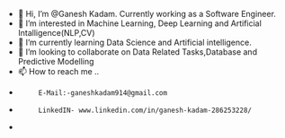 - 👋 Hi, I’m @Ganesh Kadam. Currently working as a Software Engineer.
- 👀 I’m interested in Machine Learning, Deep Learning and Artificial Intalligence(NLP,CV)
- 🌱 I’m currently learning Data Science and Artificial intelligence.
- 💞️ I’m looking to collaborate on Data Related Tasks,Database and Predictive Modelling 
- 📫 How to reach me ..
-          E-Mail:-ganeshkadam914@gmail.com
-          LinkedIN- www.linkedin.com/in/ganesh-kadam-286253228/

-      
<!---
ganeshkadam07/ganeshkadam07 is a ✨ special ✨ repository because its `README.md` (this file) appears on your GitHub profile.
You can click the Preview link to take a look at your changes.
--->
